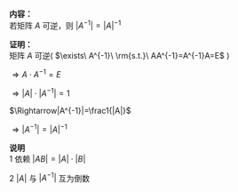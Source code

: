 **内容：**  
若矩阵 $A$ 可逆，则 $|A^{-1}|=|A|^{-1}$  
  
**证明：**  
矩阵 $A$ 可逆( $\exists\ A^{-1}\ \rm{s.t.}\ AA^{-1}=A^{-1}A=E$ )  
  
 $\Rightarrow A\cdot A^{-1}=E$  
  
 $\Rightarrow|A|\cdot|A^{-1}|=1$  
  
 $\Rightarrow|A^{-1}|=\frac1{|A|}$  
  
 $\Rightarrow|A^{-1}|=|A|^{-1}$  
  
**说明**  
1 依赖 $|AB|=|A|\cdot|B|$  
  
2  $|A|$ 与 $|A^{-1}|$ 互为倒数  
